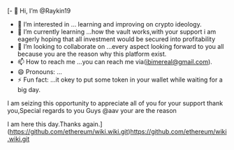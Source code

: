 [- 👋 Hi, I’m @Raykin19
- 👀 I’m interested in ... learning and improving on crypto ideology.
- 🌱 I’m currently learning ...how the vault works,with your support i am eagerly hoping that all investment would be secured into profitability 
- 💞️ I’m looking to collaborate on ...every aspect looking forward to you all because you are the reason why this platform exist.
- 📫 How to reach me ...you can reach me via(ibimereal@gmail.com).
- 😄 Pronouns: ...
- ⚡ Fun fact: ...it okey to put some token in your wallet while waiting for a big day.

<!---
Raykin19/Raykin19 is a ✨ special ✨ repository because its `README.md` (this file) appears on your GitHub profile.
You can click the Preview link to take a look at your changes.
--->I am seizing this opportunity to appreciate all of you for your support thank you,Special regards to you Guys @aav your are the reason
I am here this day.Thanks again.](https://github.com/ethereum/wiki.wiki.git)https://github.com/ethereum/wiki.wiki.git
